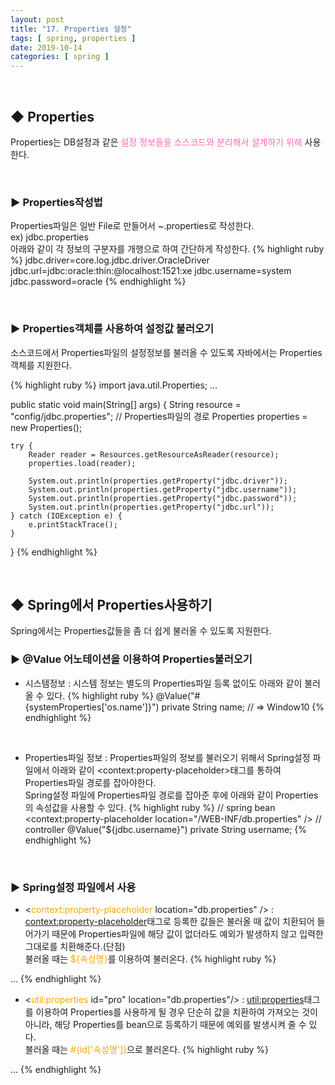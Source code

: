 ```yaml
---
layout: post
title: "17. Properties 설정"
tags: [ spring, properties ]
date: 2019-10-14
categories: [ spring ]
---
```


<p align="center">
    
</p><br/>

## ◆ Properties
Properties는 DB설정과 같은 <font color="hotpink">설정 정보들을 소스코드와 분리해서 설계하기 위해</font> 사용한다.

<br/>

### ▶ Properties작성법
Properties파일은 일반 File로 만들어서 ~.properties로 작성한다.
<br/>ex) jdbc.properties<br/>
아래와 같이 각 정보의 구분자를 개행으로 하여 간단하게 작성한다.
{% highlight ruby %}
jdbc.driver=core.log.jdbc.driver.OracleDriver
jdbc.url=jdbc:oracle:thin:@localhost:1521:xe
jdbc.username=system
jdbc.password=oracle
{% endhighlight %}

<br/>

### ▶ Properties객체를 사용하여 설정값 불러오기
소스코드에서 Properties파일의 설정정보를 불러올 수 있도록 자바에서는 Properties객체를 지원한다.

{% highlight ruby %}
import java.util.Properties;
...

public static void main(String[] args) {
    String resource = "config/jdbc.properties"; // Properties파일의 경로
    Properties properties = new Properties();
    
    try {
        Reader reader = Resources.getResourceAsReader(resource);
        properties.load(reader);

        System.out.println(properties.getProperty("jdbc.driver"));
        System.out.println(properties.getProperty("jdbc.username"));
        System.out.println(properties.getProperty("jdbc.password"));
        System.out.println(properties.getProperty("jdbc.url"));
    } catch (IOException e) {
        e.printStackTrace();
    }
}
{% endhighlight %}

<br/>

## ◆ Spring에서 Properties사용하기
Spring에서는 Properties값들을 좀 더 쉽게 불러올 수 있도록 지원한다.

### ▶ @Value 어노테이션을 이용하여 Properties불러오기
- 시스템정보
: 시스템 정보는 별도의 Properties파일 등록 없이도 아래와 같이 불러올 수 있다.
{% highlight ruby %}
@Value("#{systemProperties['os.name']}") private String name;
// => Window10
{% endhighlight %}

<br/>

- Properties파일 정보
: Properties파일의 정보를 불러오기 위해서 Spring설정 파일에서 아래와 같이 
&lt;context:property-placeholder>태그를 통하여 Properties파일 경로를 잡아야한다.<br/>
Spring설정 파일에 Properties파일 경로를 잡아준 후에 아래와 같이 Properties의 속성값을 사용할 수 있다.
{% highlight ruby %}
// spring bean
<context:property-placeholder location="/WEB-INF/db.properties" />
// controller
@Value("${jdbc.username}") private String username;
{% endhighlight %}

<br/>

### ▶ Spring설정 파일에서 사용
- &lt;<font color="orange">context:property-placeholder</font> location="db.properties" />
: <context:property-placeholder>태그로 등록한 값들은 불러올 때 값이 치환되어 들어가기 때문에 Properties파일에 해당 값이 없더라도 예외가 발생하지 않고 입력한 그대로를 치환해준다.(단점)
<br/>불러올 때는 <font color="orange">${속성명}</font>를 이용하여 불러온다.
{% highlight ruby %}
<bean id="dataSource" class="org.apache.tomcat.jdbc.pool.DataSource">
    <property name="driverClass" value="${jdbc.driverclass}"/>
    ...
</bean>
{% endhighlight %}

<br/>

- &lt;<font color="orange">util:properties</font> id="pro" location="db.properties"/>
: <util:properties>태그를 이용하여 Properties를 사용하게 될 경우 단순히 값을 치환하여 가져오는 것이 아니라, 해당 Properties를 bean으로 등록하기 때문에 예외를 발생시켜 줄 수 있다.
<br/>불러올 때는 <font color="orange">#{id['속성명']}</font>으로 불러온다.
{% highlight ruby %}
<bean id="dataSource" class="org.apache.tomcat.jdbc.pool.DataSource">
    <property name="driverClass" value="#{pro['db.driverclass']}"/>
    ...
</bean>
{% endhighlight %}





<br/>